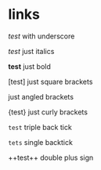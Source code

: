 # links

_test_ with underscore

*test* just italics

**test** just bold

[test] just square brackets

<test> just angled brackets

{test} just curly brackets

```test``` triple back tick

`tets` single backtick

++test++ double plus sign
